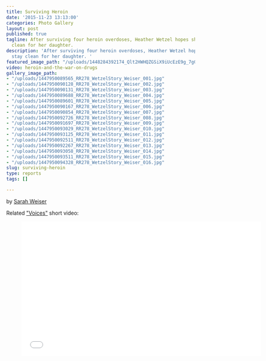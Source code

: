 ```yaml
---
title: Surviving Heroin
date: '2015-11-23 13:13:00'
categories: Photo Gallery
layout: post
published: true
tagline: After surviving four heroin overdoses, Heather Wetzel hopes she can stay
  clean for her daughter.
description: 'After surviving four heroin overdoses, Heather Wetzel hopes she can
  stay clean for her daughter. '
featured_image_path: "/uploads/1448284392174_Qlt2HWHQZGSiX9iUcEzE9g_7g0EVtn8VRla5m6NAVAOWzx3albaeAJ3XlaZxAO2CO0zN9z8ER6o9T6PxTEHsz5-X5E1kPtHqsA%3Dw1600"
video: heroin-and-the-war-on-drugs
gallery_image_path:
- "/uploads/1447950089565_RR278_WetzelStory_Weiser_001.jpg"
- "/uploads/1447950090128_RR278_WetzelStory_Weiser_002.jpg"
- "/uploads/1447950090131_RR278_WetzelStory_Weiser_003.jpg"
- "/uploads/1447950089688_RR278_WetzelStory_Weiser_004.jpg"
- "/uploads/1447950089601_RR278_WetzelStory_Weiser_005.jpg"
- "/uploads/1447950090167_RR278_WetzelStory_Weiser_006.jpg"
- "/uploads/1447950090854_RR278_WetzelStory_Weiser_007.jpg"
- "/uploads/1447950092726_RR278_WetzelStory_Weiser_008.jpg"
- "/uploads/1447950091697_RR278_WetzelStory_Weiser_009.jpg"
- "/uploads/1447950093029_RR278_WetzelStory_Weiser_010.jpg"
- "/uploads/1447950093125_RR278_WetzelStory_Weiser_011.jpg"
- "/uploads/1447950092511_RR278_WetzelStory_Weiser_012.jpg"
- "/uploads/1447950092267_RR278_WetzelStory_Weiser_013.jpg"
- "/uploads/1447950093058_RR278_WetzelStory_Weiser_014.jpg"
- "/uploads/1447950093511_RR278_WetzelStory_Weiser_015.jpg"
- "/uploads/1447950094328_RR278_WetzelStory_Weiser_016.jpg"
slug: surviving-heroin
type: reports
tags: []

---
```

by [Sarah Weiser](/staff/sarah-weiser/)

Related ["Voices"](/voices/surviving-heroin/) short video:

<figure data-type="video">

<iframe class="embedly-embed" src="//cdn.embedly.com/widgets/media.html?src=https%3A%2F%2Fwww.youtube.com%2Fembed%2F5kLwzxNUJ44%3Ffeature%3Doembed&amp;url=https%3A%2F%2Fwww.youtube.com%2Fwatch%3Fv%3D5kLwzxNUJ44%26feature%3Dyoutu.be&amp;image=https%3A%2F%2Fi.ytimg.com%2Fvi%2F5kLwzxNUJ44%2Fhqdefault.jpg&amp;key=31a2d8b5de5447f0b129e81f50af7b5b&amp;type=text%2Fhtml&amp;schema=youtube" width="640" height="360" scrolling="no" frameborder="0" allowfullscreen=""></iframe>

</figure>

